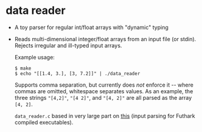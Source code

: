 # data reader

* A toy parser for regular int/float arrays with "dynamic" typing

* Reads multi-dimensional integer/float arrays from an input file (or stdin).
  Rejects irregular and ill-typed input arrays.

  Example usage:
  ```
  $ make
  $ echo "[[1.4, 3.], [3, 7.2]]" | ./data_reader
  ```

  Supports comma separation, but currently does *not* enforce it -- where commas
  are omitted, whitespace separates values. As an example, the three strings
  `"[4,2]"`, `"[4 2]"`, and `"[4, 2]"` are all parsed as the array `[4, 2]`.

  `data_reader.c` based in very large part on
  [this](https://github.com/diku-dk/futhark/blob/b66b3049532193471cc739dd23b00d6f75b7b0a3/rts/c/values.h)
  (input parsing for Futhark compiled executables).
